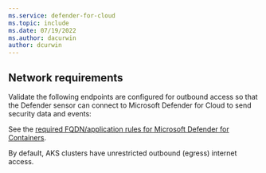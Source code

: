 ```yaml
---
ms.service: defender-for-cloud
ms.topic: include
ms.date: 07/19/2022
ms.author: dacurwin
author: dcurwin
---
```


## Network requirements

Validate the following endpoints are configured for outbound access so that the Defender sensor can connect to Microsoft Defender for Cloud to send security data and events:

See the [required FQDN/application rules for Microsoft Defender for Containers](../../aks/outbound-rules-control-egress.md#microsoft-defender-for-containers).

By default, AKS clusters have unrestricted outbound (egress) internet access.
